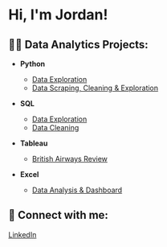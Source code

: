 <h1>Hi, I'm Jordan!</h1>

<h2>👨‍💻 Data Analytics Projects:</h2>

- <b>Python</b>
  - [Data Exploration](https://github.com/jordanrobertson11/python-data-exploration)
  - [Data Scraping, Cleaning & Exploration](https://github.com/jordanrobertson11/FRED-analysis-python)

- <b>SQL</b>
  - [Data Exploration](https://github.com/jordanrobertson11/SQLDataExploration)
  - [Data Cleaning](https://github.com/jordanrobertson11/SQLDataCleaningLayoffs)

- <b>Tableau</b>
  - [British Airways Review](https://github.com/jordanrobertson11/BritishAirwaysReviewDashboard)
 
- <b>Excel</b>
  - [Data Analysis & Dashboard](https://github.com/jordanrobertson11/bike-store-excel-analysis)

<h2> 🤳 Connect with me:</h2>

[LinkedIn](https://www.linkedin.com/in/jordan-robertson-312190245/)
